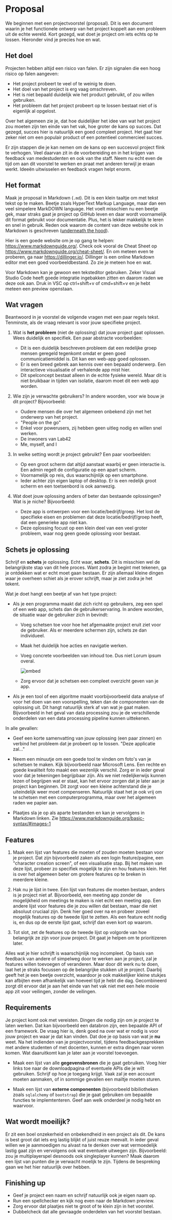 # Proposal

We beginnen met een projectvoorstel (proposal). Dit is een document waarin je het functionele ontwerp van het project koppelt aan een probleem uit de echte wereld. Kort gezegd, wat doet je project om iets echts op te lossen. Hieronder vind je precies hoe en wat.

## Het doel

Projecten hebben altijd een risico van falen. Er zijn signalen die een hoog risico op falen aangeven:

- Het project probeert te veel of te weinig te doen.
- Het doel van het project is erg vaag omschreven.
- Het is niet bepaald duidelijk wie het product gebruikt, of zou willen gebruiken.
- Het probleem dat het project probeert op te lossen bestaat niet of is eigenlijk al opgelost.

Over het algemeen zie je, dat hoe duidelijker het idee van wat het project zou moeten zijn ten einde van het vak, hoe groter de kans op succes. Dat gezegd, succes hier is natuurlijk een goed compleet project. Het gaat hier zeker niet om een populair product of een potentieel commercieel succes.

Er zijn stappen die je kan nemen om de kans op een succesvol project flink te verhogen. Veel daarvan zit in de voorbereiding en in het krijgen van feedback van medestudenten en ook van the staff. Neem nu echt even de tijd om aan dit voorstel te werken en praat met anderen terwijl je eraan werkt. Ideeën uitwisselen en feedback vragen helpt enorm.

## Het format

Maak je proposal in Markdown (`.md`). Dit is een klein taaltje om met tekst tekst op te maken. Beetje zoals HyperText Markup Language, maar dan een veel simpelere MarkDOWN language. Het voelt misschien nu een beetje gek, maar straks gaat je project op GitHub leven en daar wordt voornamelijk dit format gebruikt voor documentatie. Plus, het is lekker makkelijk te leren en snel in gebruik. Reden ook waarom de content van deze website ook in Markdown is geschreven ([underneath the hood](https://raw.githubusercontent.com/minprog/project/2022/milestones/10%20proposal/10%20Proposal.md)).

Hier is een goede website om je op gang te helpen: <https://www.markdownguide.org/>. Check ook vooral de Cheat Sheet op <https://www.markdownguide.org/cheat-sheet/>. En om meteen even te proberen, ga naar <https://dillinger.io/>. Dillinger is een online Markdown editor met een goed voorbeeldbestand. Zo zie je meteen hoe en wat.

Voor Markdown kan je gewoon een teksteditor gebruiken. Zeker Visual Studio Code heeft goede integratie ingebakken zitten en daarom raden we deze ook aan. Druk in VSC op ctrl+shift+v of cmd+shift+v en je hebt meteen een preview openstaan. 

## Wat vragen

Beantwoord in je voorstel de volgende vragen met een paar regels tekst. Tenminste, als de vraag relevant is voor jouw specifieke project.

1. Wat is **het probleem** (niet de oplossing) dat jouw project gaat oplossen. Wees duidelijk en specifiek. Een paar abstracte voorbeelden:

    - Dit is een duidelijk beschreven probleem dat een redelijke groep mensen geregeld tegenkomt omdat er geen goed communicatiemiddel is. Dit kan een web-app goed oplossen.
    - Er is een breed gebrek aan kennis over een bepaald onderwerp. Een interactieve visualisatie of verhalende app mist hier.
    - Dit spelconcept bestaat alleen in de echte fysieke wereld. Maar dit is niet bruikbaar in tijden van isolatie, daarom moet dit een web app worden.

2. Wie zijn je verwachte gebruikers? In andere woorden, voor wie bouw je dit project? Bijvoorbeeld:

    - Oudere mensen die over het algemeen onbekend zijn met het onderwerp van het project.
    - "People on the go"
    - Enkel voor powerusers, zij hebben geen uitleg nodig en willen snel werken.
    - De inwoners van Lab42
    - Me, myself, and I

3. In welke setting wordt je project gebruikt? Een paar voorbeelden:

    - Op een groot scherm dat altijd aanstaat waarbij er geen interactie is. Een admin regelt de configuratie op een apart scherm.
    - Voornamelijk op reis, dus waarschijnlijk op een smartphone.
    - Ieder achter zijn eigen laptop of desktop. Er is een redelijk groot scherm en een toetsenbord is ook aanwezig.

4. Wat doet jouw oplossing anders of beter dan bestaande oplossingen? Wat is je niche? Bijvoorbeeld:

    - Deze app is ontwerpen voor een locatie/bedrijf/groep. Het lost de specifieke eisen en problemen dat deze locatie/bedrijf/groep heeft, dat een generieke app niet kan.
    - Deze oplossing focust op een klein deel van een veel groter probleem, waar nog geen goede oplossing voor bestaat.
  
## Schets je oplossing

Schrijf en **schets** je oplossing. Echt waar, **schets**. Dit is misschien wel de belangrijkste stap van dit hele proces. Want zodra je begint met tekenen, ga je ontdekken wat er echt moet gaan bestaan. Er zijn allemaal kleine dingen waar je overheen schiet als je erover schrijft, maar je ziet zodra je het tekent.

Wat je doet hangt een beetje af van het type project:

- Als je een programma maakt dat zich richt op gebruikers, zeg een spel of een web app, schets dan de gebruikerservaring. In andere woorden, de situatie waar de gebruiker zich in bevindt:

    - Voeg schetsen toe voor hoe het afgemaakte project eruit ziet voor de gebruiker. Als er meerdere schermen zijn, schets ze dan individueel.
    - Maak het duidelijk hoe acties en navigatie werken.
    - Voeg concrete voorbeelden van inhoud toe. Dus niet Lorum ipsum overal.

        ![embed](https://www.youtube.com/embed/j0vP77s_bXc)

    - Zorg ervoor dat je schetsen een compleet overzicht geven van je app.

- Als je een tool of een algoritme maakt voorbijvoorbeeld data analyse of voor het doen van een voorspelling, teken dan de componenten van de oplossing uit. Dit hangt natuurlijk sterk af van wat je gaat maken. Bijvoorbeeld in het geval van data processing zou je de verschillende onderdelen van een data processing pipeline kunnen uittekenen.

In alle gevallen:

- Geef een korte samenvatting van jouw oplossing (een paar zinnen) en verbind het probleem dat je probeert op te lossen. "Deze applicatie zal..."

- Neem een minuutje om een goede tool te vinden om foto's van je schetsen te maken. Kijk bijvoorbeeld naar Microsoft Lens. Een rechte en goede kwaliteit foto maakt een wezenlijk verschil. Zorg er in ieder geval voor dat je tekeningen begrijpbaar zijn. Als we niet redelijkerwijs kunnen lezen of begrijpen wat er staat, kan het ervoor zorgen dat je later aan je project kan beginnen. Dit zorgt voor een kleine achterstand die je uiteindelijk weer moet compenseren. Natuurlijk staat het je ook vrij om te schetsen met een computerprogramma, maar over het algemeen raden we papier aan.

- Plaatjes sla je op als aparte bestanden en kan je vervolgens in Markdown linken. Zie <https://www.markdownguide.org/basic-syntax/#images-1>

## Features

1. Maak een lijst van features die moeten of zouden moeten bestaan voor je project. Dat zijn bijvoorbeeld zaken als een login feature/pagine, een "character creation screen", of een visualisatie stap. Bij het maken van deze lijst, probeer zo specifiek mogelijk te zijn en hou features klein. Het is over het algemeen beter om grotere features op te breken in meerdere kleine.

2. Hak nu je lijst in twee. Eén lijst van features die moeten bestaan, anders is je project niet af. Bijvoorbeeld, een meeting app zonder de mogelijkheid om meetings te maken is niet echt een meeting app. Een andere lijst voor features die je zou willen dat bestaan, maar die niet absoluut cruciaal zijn. Denk hier goed over na en probeer zoveel mogelijk features op de tweede lijst te zetten. Als een feature echt nodig is, en dus op de eerste lijst gaat, schrijf dan even kort op waarom.

3. Tot slot, zet de features op de tweede lijst op volgorde van hoe belangrijk ze zijn voor jouw project. Dit gaat je helpen om te prioritizeren later.

Alles wat je hier schrijft is waarschijnlijk nog incompleet. Op basis van feedback van andere of simpelweg door te werken aan je project, zal je features willen toevoegen of veranderen. Maar door dit werk nu te doen, laat het je straks focussen op de belangrijke stukken uit je project. Daarbij geeft het je een beetje overzicht, waardoor je ook makkelijker kleine stukjes kan afbijten even afhankelijk van hoeveel tijd je hebt die dag. Gecombineerd zorgt dit ervoor dat je aan het einde van het vak niet met een hele mooie app zit voor veilingen, zonder de veilingen.

## Requirements

Je project komt ook met vereisten. Dingen die nodig zijn om je project te laten werken. Dat kan bijvoorbeeld een databron zijn, een bepaalde API of een framework. De vraag hier is, denk goed na over wat er nodig is voor jouw project en waar je dat kan vinden. Dat doe je op basis van wat je **nu** weet. Na het indienden van je projectvoorstel, tijdens feedbackgesprekken met andere studenten of met docenten, kunnen er extra dingen naar voren komen. Wat daaruitkomt kan je later aan je voorstel toevoegen.

- Maak een lijst van alle **gegevensbronen** die je gaat gebruiken. Voeg hier links toe naar de downloadpagina of eventuele APIs die je wilt gebruiken. Schrijf op hoe je toegang krijgt. Vaak zal je een account moeten aanmaken, of in sommige gevallen een mailtje moeten sturen.

- Maak een lijst van **externe componenten** (bijvoorbeeld bibiliotheken zoals `sqlalchemy` of `bootstrap`) die je gaat gebruiken om bepaalde functies te implemtenteren. Geef aan welk onderdeel je nodig hebt en waarvoor.

## Wat wordt moeilijk?

Er zit een boel onzekerheid en onbekendheid in een project als dit. De kans is best groot dat iets erg lastig blijkt of juist reuze meevalt. In ieder geval willen we je aanmoedigen nu alvast na te denken over wat vermoedelijk lastig gaat zijn en vervolgens ook wat eventuele uitwegen zijn. Bijvoorbeeld: zou je multiplayerspel desnoods ook singleplayer kunnen? Maak daarom een lijst van punten die je verwacht moelijk te zijn. Tijdens de bespreking gaan we het hier natuurlijk over hebben. 

## Finishing up

* Geef je project een naam en schrijf natuurlijk ook je eigen naam op.
* Run een spellchecker en kijk nog even naar de Markdown preview. 
* Zorg ervoor dat plaatjes niet te groot of te klein zijn in het voorstel.
* Dubbelcheck dat alle gevraagde onderdelen van het voorstel bestaan.
